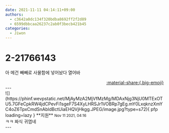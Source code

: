 ```yaml
---
date: 2021-11-11 04:14:11+09:00
authors:
  - c3642a0dc134f320bdba8692ff2f2d89
  - 6599dbbcaa26237c2ab0f3becb421b45
categories:
  - Jiwon
---
```


# 2-21766143

<div class="post-container" markdown="1">
<div class="content-container md-sidebar__scrollwrap" markdown="1">

아 메건 빼빼로 사물함에 넣어놨다 열어바

</div>
</div>

<div style="text-align: right;" markdown="1">
<a href="https://weverse.io/fromis9/fanpost/2-21766143" style="text-align: right;">:material-share:{.big-emoji}</a>
</div>
---

<div class="comments-container md-sidebar__scrollwrap" markdown="1">
<div class="comment" markdown="1">
<div class='id-container' markdown="1">
![](https://phinf.wevpstatic.net/MjAyMzA2MjVfMzMg/MDAxNjg3NjU0MTExOTU5.7GFeCpkRW4jdCPevFi1sgeF7S4XyLHRSJr1VOBRp7gEg.mY0LxqknzXmYC4oZ6TpxCmdSnAbldBctUiaEHQVjHkgg.JPEG/image.jpg?type=s72){ pfp loading=lazy }
**<span class="artist">지원</span>** <small>Nov 11 2021, 04:16</small><br>
</div>
<div class='comment-body' markdown="1">
ㅋㅋ 짜식 귀엽네
</div>
</div>
</div>
---

